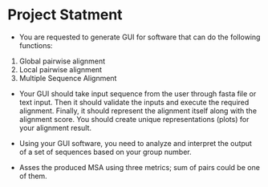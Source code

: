 # Project Statment

- You are requested to generate GUI for software that can do the following functions:  
  
1. Global pairwise alignment  
2. Local pairwise alignment  
3. Multiple Sequence Alignment
  
- Your GUI should take input sequence from the user through fasta file or text input. Then it should validate the inputs and execute the required alignment. Finally, it should represent the alignment itself along with the alignment score. You should create unique representations (plots) for your alignment result.  
  
- Using your GUI software, you need to analyze and interpret the output of a set of sequences based on your group number.
- Asses the produced MSA using three metrics; sum of pairs could be one of them.
